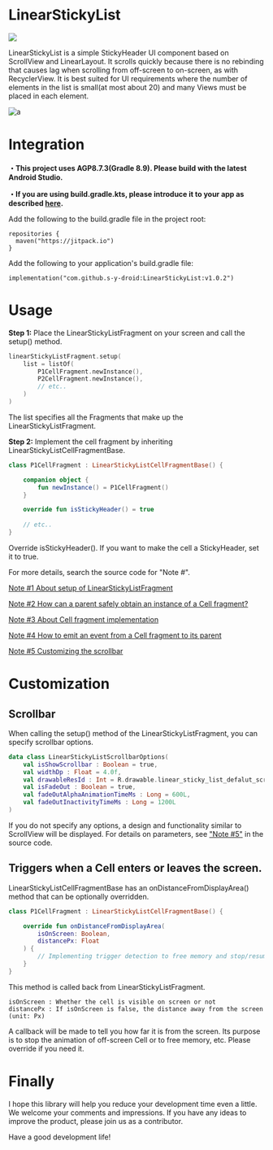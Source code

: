 # LinearStickyList
[![](https://jitpack.io/v/s-y-droid/LinearStickyList.svg)](https://jitpack.io/#s-y-droid/LinearStickyList)

LinearStickyList is a simple StickyHeader UI component based on ScrollView and LinearLayout.
It scrolls quickly because there is no rebinding that causes lag when scrolling from off-screen to on-screen, as with RecyclerView.
It is best suited for UI requirements where the number of elements in the list is small(at most about 20) and many Views must be placed in each element.

![a](https://github.com/user-attachments/assets/1f3a52bf-3e7a-427e-a4a0-bd1ae1d831d1)

# Integration
<b>・This project uses AGP8.7.3(Gradle 8.9). Please build with the latest Android Studio.</b>

<b>・If you are using build.gradle.kts, please introduce it to your app as described [here](https://jitpack.io/#s-y-droid/LinearStickyList).</b>

Add the following to the build.gradle file in the project root:
```
repositories {
  maven("https://jitpack.io")
}
```
Add the following to your application's build.gradle file:
```
implementation("com.github.s-y-droid:LinearStickyList:v1.0.2")
```

# Usage

<b>Step 1:</b> Place the LinearStickyListFragment on your screen and call the setup() method.
```kotlin
linearStickyListFragment.setup(
    list = listOf(
        P1CellFragment.newInstance(),
        P2CellFragment.newInstance(),
        // etc..
    )
)
```
The list specifies all the Fragments that make up the LinearStickyListFragment.

<b>Step 2:</b> Implement the cell fragment by inheriting LinearStickyListCellFragmentBase.
```kotlin
class P1CellFragment : LinearStickyListCellFragmentBase() {

    companion object {
        fun newInstance() = P1CellFragment()
    }

    override fun isStickyHeader() = true
    
    // etc..
}
```
Override isStickyHeader(). If you want to make the cell a StickyHeader, set it to true.

For more details, search the source code for "Note #".

[Note #1 About setup of LinearStickyListFragment](https://github.com/s-y-droid/LinearStickyList/blob/develop/app/src/main/java/com/example/stickyheader/MainActivity.kt#L36)

[Note #2 How can a parent safely obtain an instance of a Cell fragment?](https://github.com/s-y-droid/LinearStickyList/blob/develop/app/src/main/java/com/example/stickyheader/MainActivity.kt#L101)

[Note #3 About Cell fragment implementation](https://github.com/s-y-droid/LinearStickyList/blob/develop/app/src/main/java/com/example/stickyheader/P1CellFragment.kt#L27)

[Note #4 How to emit an event from a Cell fragment to its parent](https://github.com/s-y-droid/LinearStickyList/blob/develop/app/src/main/java/com/example/stickyheader/P1CellFragment.kt#L70)

[Note #5 Customizing the scrollbar](https://github.com/s-y-droid/LinearStickyList/blob/develop/app/src/main/java/com/example/stickyheader/MainActivity.kt#L53)

# Customization

## Scrollbar
When calling the setup() method of the LinearStickyListFragment, you can specify scrollbar options.
```kotlin
data class LinearStickyListScrollbarOptions(
    val isShowScrollbar : Boolean = true,
    val widthDp : Float = 4.0f,
    val drawableResId : Int = R.drawable.linear_sticky_list_defalut_scrollbar,
    val isFadeOut : Boolean = true,
    val fadeOutAlphaAnimationTimeMs : Long = 600L,
    val fadeOutInactivityTimeMs : Long = 1200L
)
```
If you do not specify any options, a design and functionality similar to ScrollView will be displayed.
For details on parameters, see ["Note #5"](https://github.com/s-y-droid/LinearStickyList/blob/develop/app/src/main/java/com/example/stickyheader/MainActivity.kt#L53) in the source code.

## Triggers when a Cell enters or leaves the screen.

LinearStickyListCellFragmentBase has an onDistanceFromDisplayArea() method that can be optionally overridden.
```kotlin
class P1CellFragment : LinearStickyListCellFragmentBase() {

    override fun onDistanceFromDisplayArea(
        isOnScreen: Boolean,
        distancePx: Float
    ) {
        // Implementing trigger detection to free memory and stop/resume animation
    }
}
```
This method is called back from LinearStickyListFragment.
```
isOnScreen : Whether the cell is visible on screen or not
distancePx : If isOnScreen is false, the distance away from the screen (unit: Px)
```
A callback will be made to tell you how far it is from the screen.
Its purpose is to stop the animation of off-screen Cell or to free memory, etc.
Please override if you need it.

# Finally
I hope this library will help you reduce your development time even a little.
We welcome your comments and impressions. If you have any ideas to improve the product, please join us as a contributor.

Have a good development life!

